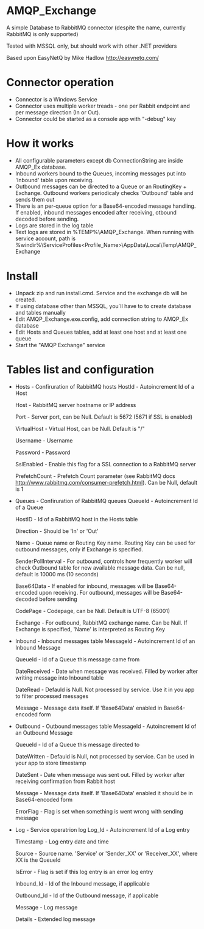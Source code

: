 # AMQP_Exchange

A simple Database to RabbitMQ connector (despite the name, currently RabbitMQ is only supported)

Tested with MSSQL only, but should work with other .NET providers

Based upon EasyNetQ by Mike Hadlow http://easynetq.com/

# Connector operation
 * Connector is a Windows Service
 * Connector uses multiple worker treads - one per Rabbit endpoint and per message direction (In or Out).
 * Connector could be started as a console app with "-debug" key 

# How it works
 * All configurable parameters except db ConnectionString are inside AMQP_Ex database.
 * Inbound workers bound to the Queues, incoming messages put into 'Inbound' table upon receiving.
 * Outbound messages can be directed to a Queue or an RoutingKey + Exchange. Outbound workers periodicaly checks 'Outbound' table and sends them out
 * There is an per-queue option for a Base64-encoded message handling. If enabled, inbound messages encoded after receiving, otbound decoded before sending.
 * Logs are stored in the log table
 * Text logs are stored in %TEMP%\AMQP_Exchange. When running with service account, path is %windir%\ServiceProfiles\<Profile_Name>\AppData\Local\Temp\AMQP_Exchange

# Install
 * Unpack zip and run install.cmd. Service and the exchange db will be created.
 * If using database other than MSSQL, you`ll have to to create database and tables manually
 * Edit AMQP_Exchange.exe.config, add connection string to AMQP_Ex database
 * Edit Hosts and Queues tables, add at least one host and at least one queue
 * Start the "AMQP Exchange" service

# Tables list and configuration

 * Hosts 	- Confiruration of RabbitMQ hosts
     HostId		- Autoincrement Id of a Host

     Host		- RabbitMQ server hostname or IP address

     Port		- Server port, can be Null. Default is 5672 (5671 if SSL is enabled)

     VirtualHost        - Virtual Host, can be Null. Default is "/"

     Username		- Username

     Password		- Password

     SslEnabled		- Enable this flag for a SSL connection to a RabbitMQ server

     PrefetchCount	- Prefetch Count parameter (see RabbitMQ docs http://www.rabbitmq.com/consumer-prefetch.html). Can be Null, default is 1

 * Queues	- Confiruration of RabbitMQ queues
     QueueId		- Autoincrement Id of a Queue

     HostID		- Id of a RabbitMQ host in the Hosts table

     Direction		- Should be 'In' or 'Out'

     Name		- Queue name or Routing Key name. Routing Key can be used for outbound messages, only if Exchange is specified.

     SenderPollInterval - For outbound, controls how frequently worker will check Outbound table for new available message data. Can be null, default is 10000 ms (10 seconds)

     Base64Data         - If enabled for inbound, messages will be Base64-encoded upon receiving. For outbound, messages will be Base64-decoded before sending

     CodePage           - Codepage, can be Null. Default is UTF-8 (65001)

     Exchange           - For outbound, RabbitMQ exchange name. Can be Null. If Exchange is specified, 'Name' is interpreted as Routing Key

 * Inbound	- Inbound messages table
     MessageId		- Autoincrement Id of an Inbound Message

     QueueId		- Id of a Queue this message came from

     DateReceived	- Date when message was received. Filled by worker after writing message into Inbound table

     DateRead		- Defauld is Null. Not processed by service. Use it in you app to filter processed messages

     Message		- Message data itself. If 'Base64Data' enabled in Base64-encoded form

* Outbound 	- Outbound messages table
     MessageId		- Autoincrement Id of an Outbound Message

     QueueId		- Id of a Queue this message directed to

     DateWritten	- Defauld is Null, not processed by service. Can be used in your app to store timestamp

     DateSent		- Date when message was sent out. Filled by worker after receiving confirmation from Rabbit host

     Message		- Message data itself. If 'Base64Data' enabled it should be in Base64-encoded form

     ErrorFlag		- Flag is set when something is went wrong with sending message

* Log		- Service operatrion log
     Log_Id		- Autoincrement Id of a Log entry

     Timestamp		- Log entry date and time

     Source		- Source name. 'Service' or 'Sender_XX' or 'Receiver_XX', where XX is the QueueId

     IsError		- Flag is set if this log entry is an error log entry

     Inbound_Id		- Id of the Inbound message, if applicable

     Outbound_Id	- Id of the Outbound message, if applicable

     Message		- Log message

     Details		- Extended log message

